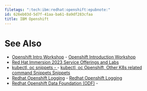 ```yaml
---
filetags: ":tech:ibm:redhat:openshift:epubnote:"
id: 626eb03d-5d7f-41aa-ba61-8a9df283cfaa
title: IBM Openshift
---
```


# See Also

- [Openshift Intro
  Workshop](../005-tech-ibm-redhat-openshift-intro-workshop) -
  [Openshift Introduction
  Workshop](id:7258f169-0f3e-41b2-a459-cfb18f5c7dab)
- [Red Hat Immersion 2023 Service Offerings and
  Labs](../005-tech-ibm-redhat-openshift-offerings-labs)
- [kubectl, oc snippets - ](../005-computer-snippets-kubectl-oc-kube) -
  [kubectl, oc Openshift, Other K8s related command Snippets
  Snippets](id:1b0d6d70-3fc0-4246-bec2-425fe12d454f)
- [Redhat Openshift Logging](../005-tech-ibm-redhat-openshift-logging) -
  [Redhat Openshift Logging](id:fb40866f-7c57-4745-af4e-3059478b17ce)
- [Redhat Openshift Data Foundation
  (ODF)](../005-tech-ibm-redhat-openshift-data-foundation) -
